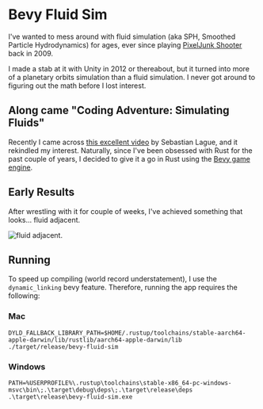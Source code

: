 # Bevy Fluid Sim

I've wanted to mess around with fluid simulation (aka SPH, Smoothed Particle
Hydrodynamics) for ages, ever since playing
[PixelJunk Shooter](https://en.wikipedia.org/wiki/PixelJunk_Shooter)
back in 2009.

I made a stab at it with Unity in 2012 or thereabout, but it turned into more
of a planetary orbits simulation than a fluid simulation. I never got around 
to figuring out the math before I lost interest.

## Along came "Coding Adventure: Simulating Fluids"

Recently I came across
[this excellent video](https://www.youtube.com/watch?v=rSKMYc1CQHE)
by Sebastian Lague, and it rekindled my interest. Naturally, 
since I've been obsessed with Rust for the past couple of years, I decided 
to give it a go in Rust using the [Bevy game engine](https://bevyengine.org/).

## Early Results

After wrestling with it for couple of weeks, I've achieved something that
looks... fluid adjacent.

![fluid adjacent](./Screenshot%202025-03-02%20at%206.59.13%E2%80%AFPM.png).

## Running

To speed up compiling (world record understatement), I use the `dynamic_linking`
bevy feature. Therefore, running the app requires the following:

### Mac

```
DYLD_FALLBACK_LIBRARY_PATH=$HOME/.rustup/toolchains/stable-aarch64-apple-darwin/lib/rustlib/aarch64-apple-darwin/lib ./target/release/bevy-fluid-sim
```

### Windows

```
PATH=%USERPROFILE%\.rustup\toolchains\stable-x86_64-pc-windows-msvc\bin\;.\target\debug\deps\;.\target\release\deps
.\target\release\bevy-fluid-sim.exe
```
